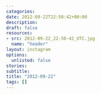 ```yaml
---
categories:
date: 2012-09-22T22:50:42+00:00
description:
draft: false
resources:
- src: 2012-09-22_22-50-42_UTC.jpg
  name: "header"
layout: instagram
options:
  unlisted: false
stories:
subtitle:
title: "2012-09-22"
tags: []
---
```


 
